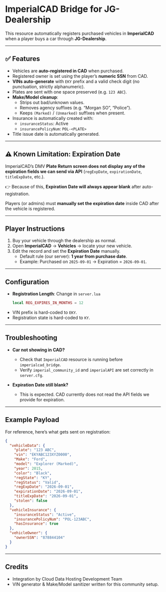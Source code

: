 # ImperialCAD Bridge for JG-Dealership

This resource automatically registers purchased vehicles in **ImperialCAD** when a player buys a car through **JG-Dealership**.  

---

## ✅ Features

- Vehicles are **auto-registered in CAD** when purchased.
- Registered owner is set using the player’s **numeric SSN** from CAD.
- **VINs auto-generate** with `EKY` prefix and a valid check digit (no punctuation, strictly alphanumeric).
- Plates are sent with one space preserved (e.g. `123 ABC`).
- **Make/Model cleanup**:  
  - Strips out bad/unknown values.  
  - Removes agency suffixes (e.g. “Morgan SO”, “Police”).  
  - Keeps `(Marked)` / `(Unmarked)` suffixes when present.
- Insurance is automatically created with:
  - `insuranceStatus`: Active  
  - `insurancePolicyNum`: `POL-<PLATE>`  
- Title issue date is automatically generated.

---

## ⚠️ Known Limitation: Expiration Date

ImperialCAD’s DMV **Plate Return screen does not display any of the expiration fields we can send via API** (`regExpDate`, `expirationDate`, `titleExpDate`, etc.).

👉 Because of this, **Expiration Date will always appear blank** after auto-registration.  

Players (or admins) must **manually set the expiration date** inside CAD after the vehicle is registered.

---

## Player Instructions

1. Buy your vehicle through the dealership as normal.  
2. Open **ImperialCAD** → **Vehicles** → locate your new vehicle.  
3. Edit the record and set the **Expiration Date** manually.  
   - Default rule (our server): **1 year from purchase date**.  
   - Example: Purchased on `2025-09-01` → Expiration = `2026-09-01`.

---

## Configuration

- **Registration Length**: Change in `server.lua`  
  ```lua
  local REG_EXPIRES_IN_MONTHS = 12
  ```
- VIN prefix is hard-coded to `EKY`.
- Registration state is hard-coded to `KY`.

---

## Troubleshooting

- **Car not showing in CAD?**  
  - Check that `ImperialCAD` resource is running before `imperialcad_bridge`.  
  - Verify `imperial_community_id` and `imperialAPI` are set correctly in `server.cfg`.

- **Expiration Date still blank?**  
  - This is expected. CAD currently does not read the API fields we provide for expiration.

---

## Example Payload

For reference, here’s what gets sent on registration:

```json
{
  "vehicleData": {
    "plate": "123 ABC",
    "vin": "EKYABC123XYZ0000",
    "Make": "Ford",
    "model": "Explorer (Marked)",
    "year": 2015,
    "color": "Black",
    "regState": "KY",
    "regStatus": "Valid",
    "regExpDate": "2026-09-01",
    "expirationDate": "2026-09-01",
    "titleExpDate": "2026-09-01",
    "stolen": false
  },
  "vehicleInsurance": {
    "insuranceStatus": "Active",
    "insurancePolicyNum": "POL-123ABC",
    "hasInsurance": true
  },
  "vehicleOwner": {
    "ownerSSN": "878844104"
  }
}
```

---

## Credits

- Integration by Cloud Data Hosting Development Team  
- VIN generator & Make/Model sanitizer written for this community setup.  
